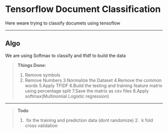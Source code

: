 Tensorflow Document Classification
===================


Here weare trying to classify documets using tensoflow

----------


Algo
-------------

We are using Softmax to classify and tfidf to build the data
> **Things Done:**
> 1. Remove symbols	
> 2. Remove Numbers
> 3.Normalize the Dataset
> 4.Remove the common words
> 5.Apply TFIDF
> 6.Build the testing and training feature matrix using percentage split
> 7.Save the matrix as csv files
> 8.Apply softmax(Multinomial Logistic regression)

---
>**Todo**
> 1.  fix the training and prediction data (dont randomize)
> 2.  k fold cross validation



  [1]: http://math.stackexchange.com/
  [2]: http://daringfireball.net/projects/markdown/syntax "Markdown"
  [3]: https://github.com/jmcmanus/pagedown-extra "Pagedown Extra"
  [4]: http://meta.math.stackexchange.com/questions/5020/mathjax-basic-tutorial-and-quick-reference
  [5]: https://code.google.com/p/google-code-prettify/
  [6]: http://highlightjs.org/
  [7]: http://bramp.github.io/js-sequence-diagrams/
  [8]: http://adrai.github.io/flowchart.js/

